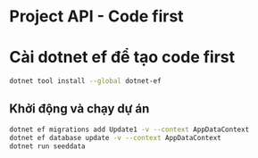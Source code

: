 #  Project API - Code first

# Cài dotnet ef để tạo code first
```bash
dotnet tool install --global dotnet-ef
```

## Khởi động và chạy dự án
```bash
dotnet ef migrations add Update1 -v --context AppDataContext
dotnet ef database update -v --context AppDataContext
dotnet run seeddata
```

